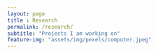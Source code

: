 ```yaml
--- 
layout: page 
title : Research 
permalink: /research/
subtitle: "Projects I am working on" 
feature-img: "assets/img/pexels/computer.jpeg"
---
```


